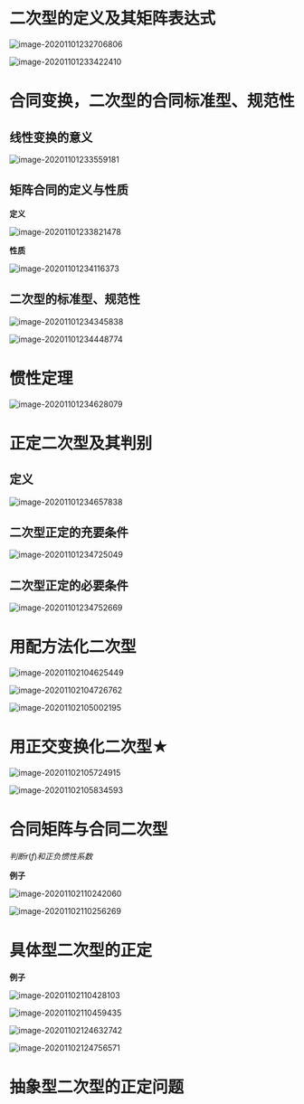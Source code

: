 # 二次型的定义及其矩阵表达式

![image-20201101232706806](https://gitee.com/HaitoChan/upload-pic-typora/raw/master/null/image-20201101232706806.png)

![image-20201101233422410](https://gitee.com/HaitoChan/upload-pic-typora/raw/master/null/image-20201101233422410.png)

# 合同变换，二次型的合同标准型、规范性

## 线性变换的意义

![image-20201101233559181](https://gitee.com/HaitoChan/upload-pic-typora/raw/master/null/image-20201101233559181.png)

## 矩阵合同的定义与性质

**定义**

![image-20201101233821478](https://gitee.com/HaitoChan/upload-pic-typora/raw/master/null/image-20201101233821478.png)

**性质**

![image-20201101234116373](https://gitee.com/HaitoChan/upload-pic-typora/raw/master/null/image-20201101234116373.png)

## 二次型的标准型、规范性

![image-20201101234345838](https://gitee.com/HaitoChan/upload-pic-typora/raw/master/null/image-20201101234345838.png)

![image-20201101234448774](https://gitee.com/HaitoChan/upload-pic-typora/raw/master/null/image-20201101234448774.png)

# 惯性定理

![image-20201101234628079](https://gitee.com/HaitoChan/upload-pic-typora/raw/master/null/image-20201101234628079.png)

# 正定二次型及其判别

## 定义

![image-20201101234657838](https://gitee.com/HaitoChan/upload-pic-typora/raw/master/null/image-20201101234657838.png)

## 二次型正定的充要条件

![image-20201101234725049](https://gitee.com/HaitoChan/upload-pic-typora/raw/master/null/image-20201101234725049.png)

## 二次型正定的必要条件

![image-20201101234752669](https://gitee.com/HaitoChan/upload-pic-typora/raw/master/null/image-20201101234752669.png)

# 用配方法化二次型

![image-20201102104625449](https://gitee.com/HaitoChan/upload-pic-typora/raw/master/null/image-20201102104625449.png)

![image-20201102104726762](https://gitee.com/HaitoChan/upload-pic-typora/raw/master/null/image-20201102104726762.png)

![image-20201102105002195](https://gitee.com/HaitoChan/upload-pic-typora/raw/master/null/image-20201102105002195.png)

# 用正交变换化二次型★

![image-20201102105724915](https://gitee.com/HaitoChan/upload-pic-typora/raw/master/null/image-20201102105724915.png)

![image-20201102105834593](https://gitee.com/HaitoChan/upload-pic-typora/raw/master/null/image-20201102105834593.png) 

# 合同矩阵与合同二次型

$判断r(f)和正负惯性系数$

**例子**

![image-20201102110242060](https://gitee.com/HaitoChan/upload-pic-typora/raw/master/null/image-20201102110242060.png)

![image-20201102110256269](https://gitee.com/HaitoChan/upload-pic-typora/raw/master/null/image-20201102110256269.png)

# 具体型二次型的正定

**例子**

![image-20201102110428103](https://gitee.com/HaitoChan/upload-pic-typora/raw/master/null/image-20201102110428103.png)

![image-20201102110459435](https://gitee.com/HaitoChan/upload-pic-typora/raw/master/null/image-20201102110459435.png)

![image-20201102124632742](https://gitee.com/HaitoChan/upload-pic-typora/raw/master/null/image-20201102124632742.png)

![image-20201102124756571](https://gitee.com/HaitoChan/upload-pic-typora/raw/master/null/image-20201102124756571.png)

# 抽象型二次型的正定问题

